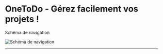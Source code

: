 # OneToDo - Gérez facilement vos projets !

Schéma de navigation

![Schéma de navigation](https://raw.githubusercontent.com/Rorothejedi/projet_5_openclassrooms/master/public/img/Sch%C3%A9ma%20de%20navigation%20-%20Onetodo.png)
<hr>
